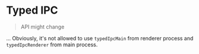 # Typed IPC

> API might change

<!-- look at https://github.com/orourkek/typesafe-ipc -->

<!-- what is renderer, main process (side) -->

<!-- invokers always uses promise -->

<!-- write comprehensive guide (and that handlers always takes precedence) -->

... Obviously, it's not allowed to use `typedIpcMain` from renderer process and `typedIpcRenderer` from main process.